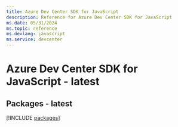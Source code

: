 ```yaml
---
title: Azure Dev Center SDK for JavaScript
description: Reference for Azure Dev Center SDK for JavaScript
ms.date: 05/31/2024
ms.topic: reference
ms.devlang: javascript
ms.service: devcenter
---
```

# Azure Dev Center SDK for JavaScript - latest
## Packages - latest
[!INCLUDE [packages](dev-center-index.md)]